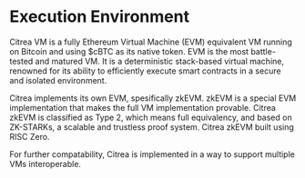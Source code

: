 # Execution Environment

Citrea VM is a fully Ethereum Virtual Machine (EVM) equivalent VM running on Bitcoin and using $cBTC as its native token. EVM is the most battle-tested and matured VM. It is a deterministic stack-based virtual machine, renowned for its ability to efficiently execute smart contracts in a secure and isolated environment.

Citrea implements its own EVM, spesifically zkEVM. zkEVM is a special EVM implementation that makes the full VM implementation provable. Citrea zkEVM is classified as Type 2, which means full equivalency, and based on ZK-STARKs, a scalable and trustless proof system. Citrea zkEVM built using RISC Zero.

For further compatability, Citrea is implemented in a way to support multiple VMs interoperable.
